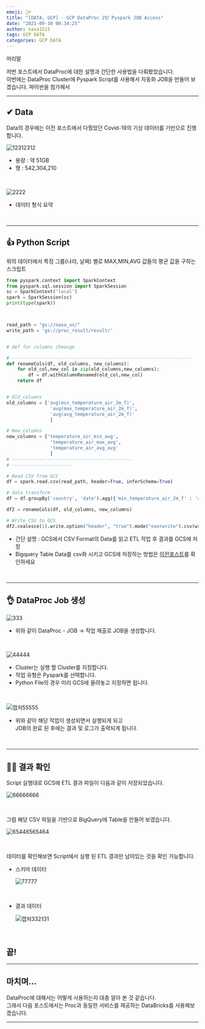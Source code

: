 ```yaml
---
emoji: 🤦‍♂️
title: "[DATA, GCP] - GCP DataProc 2탄 Pyspark JOB Access"
date: "2021-09-10 00:34:25"
author: nasa1515
tags: GCP DATA
categories: GCP DATA
---
```


  

머리말  

저번 포스트에서 DataProc에 대한 설명과 간단한 사용법을 다뤄봤었습니다.  
이번에는 DataProc Cluster에 Pyspark Script를 사용해서 
자동화 JOB을 만들어 보겠습니다. 파이썬을 첨가해서  

---

## ✔ Data

Data의 경우에는 이전 포스트에서 다뤘었던 Covid-19의 기상 데이터를 기반으로 진행합니다.  

![12312312](https://user-images.githubusercontent.com/69498804/116961186-9e637480-acdd-11eb-906f-9e340165dee1.JPG)

* 용량 : 약 51GB
* 행 : 542,304,210

<br/>


![2222](https://user-images.githubusercontent.com/69498804/116961225-bfc46080-acdd-11eb-930e-ec68574417e5.JPG)

* 데이터 형식 요약

<br/>


---

## 👍 Python Script

위의 데이터에서 특정 그룹(나라, 날짜) 별로 MAX,MIN,AVG 값들의 평균 값을 구하는 스크립트 

```python
from pyspark.context import SparkContext
from pyspark.sql.session import SparkSession
sc = SparkContext('local')
spark = SparkSession(sc)
print(type(spark))



read_path = "gs://nasa_us/"
write_path = 'gs://proc_result/result/'


# def for columns cheange

# ------------------------------------------------------------------
def renameCols(df, old_columns, new_columns):
    for old_col,new_col in zip(old_columns,new_columns):
        df = df.withColumnRenamed(old_col,new_col)
    return df


# Old_columns
old_columns = ['avg(min_temperature_air_2m_f)',
                'avg(max_temperature_air_2m_f)',
                'avg(avg_temperature_air_2m_f)'
                ]

# New_columns
new_columns = ['temperature_air_min_avg',
                'temperature_air_max_avg',
                'temperature_air_avg_avg'
                ]
# --------------------------------------------
# ----------------------

# Read CSV from GCS
df = spark.read.csv(read_path, header=True, inferSchema=True)

# data transform
df = df.groupBy('country', 'date').agg({'min_temperature_air_2m_f' : 'avg', 'max_temperature_air_2m_f' : 'avg', 'avg_temperature_air_2m_f' : 'avg'})

df2 = renameCols(df, old_columns, new_columns)

# Write CSV to GCS
df2.coalesce(1).write.option("header", "true").mode("overwrite").csv(write_path)
```

* 간단 설명 : GCS에서 CSV Format의 Data를 읽고 ETL 작업 후 결과를 GCS에 저장  
* Bigquery Table Data를 csv화 시키고 GCS에 저장하는 방법은 [이전포스트](https://nasa1515.tech/gcp_dataproc/)를 확인하세요


<br/>

---

## 👌 DataProc Job 생성


![333](https://user-images.githubusercontent.com/69498804/116962299-91945000-ace0-11eb-8e8f-20ea0f9f5b15.JPG)

* 위와 같이 DataProc - JOB -> 작업 제출로 JOB을 생성합니다.  

<br/>

![44444](https://user-images.githubusercontent.com/69498804/116962386-c6a0a280-ace0-11eb-96f5-aaaad00c4588.JPG)

* Cluster는 실행 할 Cluster를 지정합니다.
* 작업 유형은 Pyspark를 선택합니다. 
* Python File의 경우 미리 GCS에 올려놓고 지정하면 됩니다.  

<br/>


![캡처55555](https://user-images.githubusercontent.com/69498804/116962498-12ebe280-ace1-11eb-835a-2b85ed26c91c.JPG)

* 위와 같이 해당 작업이 생성되면서 실행되게 되고  
    JOB의 완료 된 후에는 결과 및 로그가 출력되게 됩니다.  

<br/>

---

## 🐱‍🏍 결과 확인

Script 실행대로 GCS에 ETL 결과 파일이 다음과 같이 저장되었습니다.  

![66666666](https://user-images.githubusercontent.com/69498804/116962590-5c3c3200-ace1-11eb-8614-8e54e3664677.JPG)


<br/>

그럼 해당 CSV 파일을 기반으로 BigQuery에 Table을 만들어 보겠습니다.  

![65446565464](https://user-images.githubusercontent.com/69498804/116962680-a0c7cd80-ace1-11eb-84fa-c3e8ca5a092b.JPG)

<br/>

데이터를 확인해보면 Script에서 실행 된 ETL 결과만 남아있는 것을 확인 가능합니다.

* 스키마 데이터

    ![77777](https://user-images.githubusercontent.com/69498804/116963266-59424100-ace3-11eb-9d2a-e3549f04bcae.JPG)

    <br/>

* 결과 데이터

    ![캡처332131](https://user-images.githubusercontent.com/69498804/116963305-76770f80-ace3-11eb-800d-7cb6f0762ef5.JPG)


    <br/>

## 끝!



---

## 마치며…  

  
DataProc에 대해서는 어떻게 사용하는지 대충 알아 본 것 같습니다.  
그래서 다음 포스트에서는 Proc과 동일한 서비스를 제공하는 DataBricks를 사용해보겠습니다.  


---

```toc
```